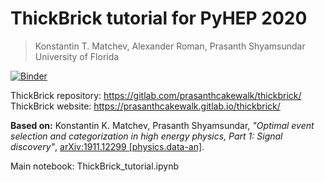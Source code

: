 # ThickBrick tutorial for PyHEP 2020
> Konstantin T. Matchev, Alexander Roman, Prasanth Shyamsundar  
> University of Florida

[![Binder](https://mybinder.org/badge_logo.svg)](https://mybinder.org/v2/gh/prasanthcakewalk/ThickBrick-Tutorial-PyHEP-2020/pyhep2020ver?urlpath=lab/tree/ThickBrick_tutorial.ipynb)

ThickBrick repository: https://gitlab.com/prasanthcakewalk/thickbrick/  
ThickBrick website: https://prasanthcakewalk.gitlab.io/thickbrick/

**Based on:** Konstantin K. Matchev, Prasanth Shyamsundar, _"Optimal event selection and categorization in high energy physics, Part 1: Signal discovery"_, [arXiv:1911.12299 [physics.data-an]](https://arxiv.org/abs/1911.12299).

Main notebook: ThickBrick_tutorial.ipynb
